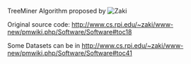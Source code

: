 TreeMiner Algorithm proposed by ![Zaki](https://doi.org/10.1023/A:1007652502315)

Original source code: http://www.cs.rpi.edu/~zaki/www-new/pmwiki.php/Software/Software#toc18

Some Datasets can be in http://www.cs.rpi.edu/~zaki/www-new/pmwiki.php/Software/Software#toc41